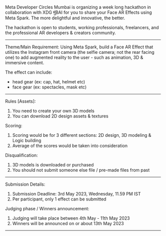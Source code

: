 Meta Developer Circles Mumbai is organizing a week long hackathon in collaboration with XDG मुंBAI for you to share your Face AR Effects using Meta Spark. The more delightful and innovative, the better.

The hackathon is open to students, working professionals, freelancers, and the professional AR developers & creators community.

------------------

Theme/Main Requirement: 
Using Meta Spark, build a Face AR Effect that utilizes the Instagram front camera (the selfie camera; not the rear facing one) to add augmented reality to the user - such as animation, 3D & immersive content.

The effect can include:
- head gear (ex: cap, hat, helmet etc)
- face gear (ex: spectacles, mask etc)

------------------

Rules [Assets]:
1. You need to create your own 3D models
2. You can download 2D design assets & textures

Scoring:
1. Scoring would be for 3 different sections: 2D design, 3D modeling & Logic building
2. Average of the scores would be taken into consideration

Disqualification: 
1. 3D models is downloaded or purchased
2. You should not submit someone else file / pre-made files from past

------------------

Submission Details:
1. Submission Deadline: 3rd May 2023, Wednesday, 11.59 PM IST
2. Per participant, only 1 effect can be submitted

Judging phase / Winners announcement:
1. Judging will take place between 4th May - 11th May 2023
2. Winners will be announced on or about 13th May 2023

------------------

